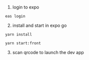 
1. login to expo 
```
eas login
```
2. install and start in expo go
```
yarn install

yarn start:front
```

3. scan qrcode to launch the dev app